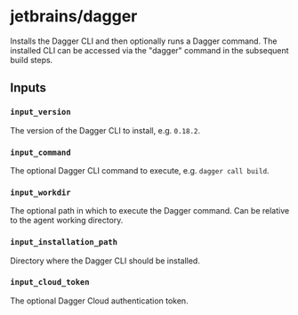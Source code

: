 # jetbrains/dagger

Installs the Dagger CLI and then optionally runs a Dagger command.
The installed CLI can be accessed via the "dagger" command in the subsequent build steps.

## Inputs

### `input_version`

The version of the Dagger CLI to install, e.g. `0.18.2`.

### `input_command`

The optional Dagger CLI command to execute, e.g. `dagger call build`.

### `input_workdir`

The optional path in which to execute the Dagger command. Can be relative to the agent working directory.

### `input_installation_path`

Directory where the Dagger CLI should be installed.

### `input_cloud_token`

The optional Dagger Cloud authentication token.